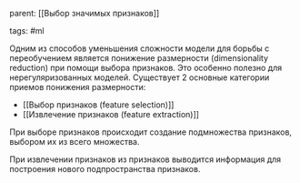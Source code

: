 parent: [[Выбор значимых признаков]]

tags: #ml 

Одним из способов уменьшения сложности модели для борьбы с переобучением является понижение размерности (dimensionality reduction) при помощи выбора признаков. Это особенно полезно для нерегуляризованных моделей. Существует 2 основные категории приемов понижения размерности:

- [[Выбор признаков (feature selection)]]
- [[Извлечение признаков (feature extraction)]]

При выборе признаков происходит создание подмножества признаков, выбором их из всего множества.

При извлечении признаков из признаков выводится информация для построения нового подпространства признаков.



